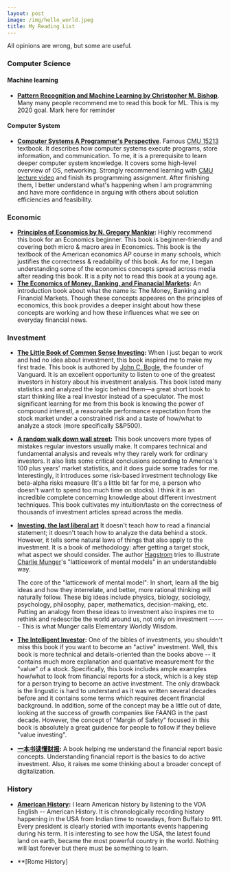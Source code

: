 ```yaml
---
layout: post
image: /img/hello_world.jpeg
title: My Reading List
---
```


All opinions are wrong, but some are useful. 

### Computer Science
#### Machine learning
* **[Pattern Recognition and Machine Learning by Christopher M. Bishop](https://www.amazon.com/Pattern-Recognition-Learning-Information-Statistics/dp/0387310738)**. Many many people recommend me to read this book for ML. This is my 2020 goal. Mark here for reminder

#### Computer System
* **[Computer Systems A Programmer's Perspective](https://www.amazon.com/Computer-Systems-Programmers-Perspective-Engineering/dp/0134123832/ref=sr_1_2?dchild=1&keywords=Computer-Systems-Programmers-Perspective&qid=1609033818&sr=8-2)**. Famous [CMU 15213](https://www.cs.cmu.edu/~213/) textbook. It describes how computer systems execute programs, store information, and communication. To me, it is a prerequisite to learn deeper computer system knowledge. It covers some high-level overview of OS, networking. Strongly recommend learning with [CMU lecture video](https://scs.hosted.panopto.com/Panopto/Pages/Sessions/List.aspx#folderID=%22b96d90ae-9871-4fae-91e2-b1627b43e25e%22) and finish its programming assignment. After finishing them, I better understand what's happening when I am programming and have more confidence in arguing with others about solution efficiencies and feasibility. 

### Economic
* **[Principles of Economics by N. Gregory Mankiw](https://www.amazon.com/Principles-Economics-7th-Gregory-Mankiw/dp/128516587X/ref=sr_1_3?keywords=Principle+of+Economics&qid=1561610018&s=books&sr=1-3):** Highly recommend this book for an Economics beginner. This book is beginner-friendly and covering both micro & macro area in Economics. This book is the textbook of the American economics AP course in many schools, which justifies the correctness & readability of this book. As for me, I began understanding some of the economics concepts spread across media after reading this book. It is a pity not to read this book at a young age.
* **[The Economics of Money, Banking, and Finanacial Markets](https://www.amazon.com/Economics-Banking-Financial-Markets-MyEconLab-dp-1292094303/dp/1292094303/ref=mt_other?_encoding=UTF8&me=&qid=):** An introduction book about what the name is: The Money, Banking and Financial Markets. Though these concepts appeares on the principles of economics, this book provides a deeper insight about how these concepts are working and how these influences what we see on everyday financial news. 

### Investment
* **[The Little Book of Common Sense Investing](https://www.amazon.com/Little-Book-Common-Sense-Investing-ebook/dp/B075Z6HSCJ):** When I just began to work and had no idea about investment, this book inspired me to make my first trade. This book is authored by [John C. Bogle](https://en.wikipedia.org/wiki/John_C._Bogle), the founder of Vanguard. It is an excellent opportunity to listen to one of the greatest investors in history about his investment analysis. This book listed many statistics and analyzed the logic behind them—a great short book to start thinking like a real investor instead of a speculator. The most significant learning for me from this book is knowing the power of compound interestl, a reasonable performance expectation from the stock market under a constrained risk and a taste of how/what to analyze a stock (more specifically S&P500). 

* **[A random walk down wall street](https://www.amazon.com/Random-Walk-Down-Wall-Street/dp/0393358380/ref=sr_1_1?dchild=1&keywords=Random-Walk-Down-Wall-Street&qid=1609544058&sr=8-1):** This book uncovers more types of mistakes regular investors usually make. It compares technical and fundamental analysis and reveals why they rarely work for ordinary investors. It also lists some critical conclusions according to America's 100 plus years' market statistics, and it does guide some trades for me. Interestingly, it introduces some risk-based investment technology like beta-alpha risks measure (It's a little bit far for me, a person who doesn't want to spend too much time on stocks). I think it is an incredible complete concerning knowledge about different investment techniques. This book cultivates my intuition/taste on the correctness of thousands of investment articles spread across the media. 

* **[Investing, the last liberal art](https://www.amazon.com/Investing-Liberal-Columbia-Business-Publishing/dp/0231160100/ref=sr_1_1?dchild=1&keywords=Investing%2C+the+last+liberal+art&qid=1609034355&sr=8-1)** It doesn't teach how to read a financial statement; it doesn't teach how to analyze the data behind a stock. However, it tells some natural laws of things that also apply to the investment. It is a book of methodology: after getting a target stock, what aspect we should consider. The author [Hagstrom](https://blogs.cfainstitute.org/investor/author/roberthagstrom/) tries to illustrate [Charlie Munger](https://en.wikipedia.org/wiki/Charlie_Munger)'s  "latticework of mental models" in an understandable way. 

  The core of the "latticework of mental model": In short, learn all the big ideas and how they interrelate, and better, more rational thinking will naturally  follow. These big ideas include physics, biology, sociology, psychology, philosophy, paper, mathematics, decision-making, etc. Putting an analogy from these ideas to investment also inspires me to rethink and redescribe the world around us, not only on investment ------ This is what Munger calls Elementary Worldly Wisdom. 

* **[The Intelligent Investor](https://www.amazon.com/Intelligent-Investor-Collins-Business-Essentials-ebook/dp/B000FC12C8/ref=sr_1_3?dchild=1&keywords=Intelligent+investor&qid=1587324032&s=digital-text&sr=1-3):** One of the bibles of investments, you shouldn't miss this book if you want to become an "active" investment. Well, this book is more technical and details-oriented than the books above -- it contains much more explanation and quantative measurement for the "value" of a stock. Specifically, this book includes ample examples how/what to look from financial reports for a stock, which is a key step for a person trying to become an active investment. The only drawback is the lingustic is hard to understand as it was written several decades before and it contains some terms which requires decent financial background. In addition, some of the concept may be a little out of date, looking at the success of growth companies like FAANG in the past decade. However, the concept of "Margin of Safety" focused in this book is absolutely a great guidence for people to follow if they believe "value investing". 

* **[一本书读懂财报](https://item.jd.com/10028297353033.html):** A book helping me understand the financial report basic concepts. Understanding financial report is the basics to do active investment. Also, it raises me some thinking about a broader concept of digitalization. 

### History
* **[American History](https://learningenglish.voanews.com/p/6353.html):** I learn American history by listening to the VOA English -- American History. It is chronologically recording history happening in the USA from Indian time to nowadays, from Buffalo to 911. Every president is clearly storied with importants events happening during his term. It is interesting to see how the USA, the latest found land on earth, became the most powerful country in the world. Nothing will last forever but there must be something to learn. 

* **[Rome History]
